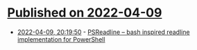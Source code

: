 # [Published on 2022-04-09](index.md)

* [2022-04-09, 20:19:50](https://news.ycombinator.com/item?id=30971644) - [PSReadline – bash inspired readline implementation for PowerShell](https://github.com/PowerShell/PSReadLine)
